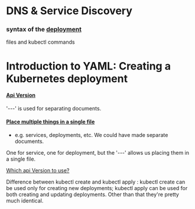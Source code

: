 # DNS & Service Discovery

### syntax of the [deployment](https://github.com/jleetutorial/kubernetes-demo/tree/master/Advanced%20Kubernetes%20Usage/DNS%20and%20Service%20Discovery) 


files and kubectl commands


# Introduction to YAML: Creating a Kubernetes deployment



#### [Api Version](https://github.com/jleetutorial/kubernetes-demo/blob/master/Advanced%20Kubernetes%20Usage/DNS%20and%20Service%20Discovery/mysql-deployment.yaml#L15)
'---' is used for separating documents. 

#### [Place multiple things in a single file ](https://github.com/jleetutorial/kubernetes-demo/blob/master/Advanced%20Kubernetes%20Usage/DNS%20and%20Service%20Discovery/mysql-deployment.yaml#L15)

- e.g. services, deployments, etc. We could have made separate documents. 

One for service, one for deployment, but the '---' allows us placing them in a single file.

[Which api Version to use?](https://matthewpalmer.net/kubernetes-app-developer/articles/kubernetes-apiversion-definition-guide.html)

Difference between kubectl create and kubectl apply : kubectl create can be used only for creating new deployments; kubectl apply can be used for both creating and updating deployments. Other than that they're pretty much identical.